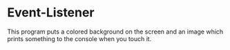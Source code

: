 # Event-Listener
This program puts a colored background on the screen and an image which prints something to the console when you touch it.
